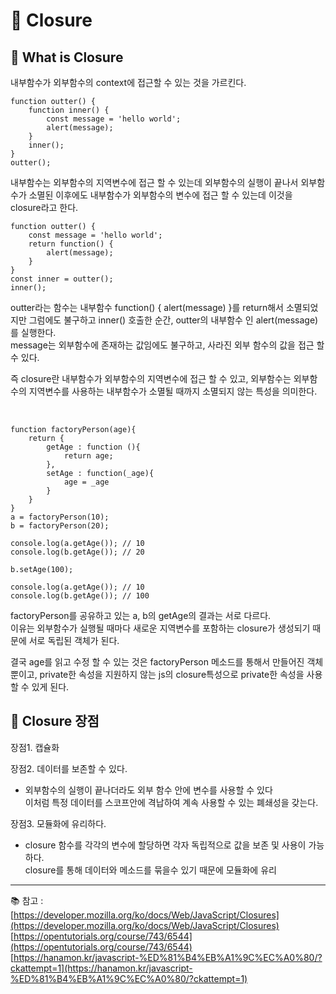 # 🔑 Closure

## 📌 What is Closure

내부함수가 외부함수의 context에 접근할 수 있는 것을 가르킨다.<br>

```
function outter() {
    function inner() {
        const message = 'hello world';
        alert(message);
    }
    inner();
}
outter();
```

내부함수는 외부함수의 지역변수에 접근 할 수 있는데 외부함수의 실행이 끝나서 외부함수가 소멸된 이후에도 내부함수가 외부함수의 변수에 접근 할 수 있는데 이것을 closure라고 한다.

```
function outter() {
    const message = 'hello world';
    return function() {        
        alert(message);
    }
}
const inner = outter();
inner();
```

outter라는 함수는 내부함수 function() { alert(message) }를 return해서 소멸되었지만 그럼에도 불구하고 inner() 호출한 순간, outter의 내부함수 인 alert(message)를 실행한다.<br>
message는 외부함수에 존재하는 값임에도 불구하고, 사라진 외부 함수의 값을 접근 할 수 있다.<br>

즉 closure란 내부함수가 외부함수의 지역변수에 접근 할 수 있고, 외부함수는 외부함수의 지역변수를 사용하는 내부함수가 소멸될 때까지 소멸되지 않는 특성을 의미한다.

<br>

```
function factoryPerson(age){
    return {
        getAge : function (){
            return age;
        },
        setAge : function(_age){
            age = _age
        }
    }
}
a = factoryPerson(10);
b = factoryPerson(20);

console.log(a.getAge()); // 10
console.log(b.getAge()); // 20

b.setAge(100);

console.log(a.getAge()); // 10
console.log(b.getAge()); // 100
```

factoryPerson를 공유하고 있는 a, b의 getAge의 결과는 서로 다르다.<br>
이유는 외부함수가 실행될 때마다 새로운 지역변수를 포함하는 closure가 생성되기 때문에 서로 독립된 객체가 된다.<br>

결국 age를 읽고 수정 할 수 있는 것은 factoryPerson 메소드를 통해서 만들어진 객체뿐이고,
private한 속성을 지원하지 않는 js의 closure특성으로 private한 속성을 사용할 수 있게 된다.<br>

## 📌 Closure 장점

장점1. 캡슐화

장점2. 데이터를 보존할 수 있다.<br>

- 외부함수의 실행이 끝나더라도 외부 함수 안에 변수를 사용할 수 있다<br>
  이처럼 특정 데이터를 스코프안에 격납하여 계속 사용할 수 있는 폐쇄성을 갖는다.

장점3. 모듈화에 유리하다.

- closure 함수를 각각의 변수에 할당하면 각자 독립적으로 값을 보존 및 사용이 가능하다.<br>
  closure를 통해 데이터와 메소드를 묶을수 있기 때문에 모듈화에 유리

---

📚 참고 : <br>
[https://developer.mozilla.org/ko/docs/Web/JavaScript/Closures](https://developer.mozilla.org/ko/docs/Web/JavaScript/Closures)
<br>
[https://opentutorials.org/course/743/6544](https://opentutorials.org/course/743/6544)
<br>
[https://hanamon.kr/javascript-%ED%81%B4%EB%A1%9C%EC%A0%80/?ckattempt=1](https://hanamon.kr/javascript-%ED%81%B4%EB%A1%9C%EC%A0%80/?ckattempt=1)